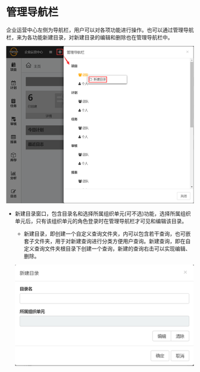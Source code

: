 # 管理导航栏

企业运营中心左侧为导航栏，用户可以对各项功能进行操作。也可以通过管理导航栏，来为各功能新建目录，对新建目录的编辑和删除也在管理导航栏中。

![web](./images/daohang1.png)

* 新建目录窗口，包含目录名和选择所属组织单元(可不选)功能，选择所属组织单元后，只有该组织单元的角色登录时在管理导航栏才可见和编辑该目录。
  * 新建目录，即创建一个自定义查询文件夹，内可以包含若干查询，也可嵌套子文件夹，用于对新建查询进行分类方便用户查询。新建查询，即在自定义查询文件夹根目录下创建一个查询，新建的查询右击可以实现编辑、删除。

  ![web](./images/daohang2.png)